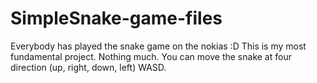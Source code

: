 # SimpleSnake-game-files
Everybody has played the snake game on the nokias :D
This is my most fundamental project.
Nothing much.
You can move the snake at four direction (up, right, down, left) WASD.
